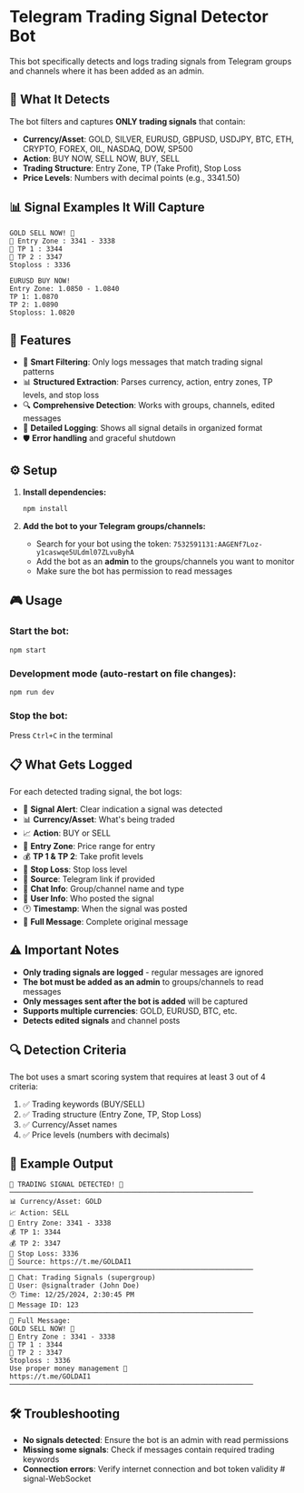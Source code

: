 # Telegram Trading Signal Detector Bot

This bot specifically detects and logs trading signals from Telegram groups and channels where it has been added as an admin.

## 🎯 **What It Detects**

The bot filters and captures **ONLY trading signals** that contain:
- **Currency/Asset**: GOLD, SILVER, EURUSD, GBPUSD, USDJPY, BTC, ETH, CRYPTO, FOREX, OIL, NASDAQ, DOW, SP500
- **Action**: BUY NOW, SELL NOW, BUY, SELL
- **Trading Structure**: Entry Zone, TP (Take Profit), Stop Loss
- **Price Levels**: Numbers with decimal points (e.g., 3341.50)

## 📊 **Signal Examples It Will Capture**

```
GOLD SELL NOW! 💎
🔸 Entry Zone : 3341 - 3338
🔹 TP 1 : 3344
🔹 TP 2 : 3347
Stoploss : 3336

EURUSD BUY NOW!
Entry Zone: 1.0850 - 1.0840
TP 1: 1.0870
TP 2: 1.0890
Stoploss: 1.0820
```

## 🚀 **Features**

- 🎯 **Smart Filtering**: Only logs messages that match trading signal patterns
- 📊 **Structured Extraction**: Parses currency, action, entry zones, TP levels, and stop loss
- 🔍 **Comprehensive Detection**: Works with groups, channels, edited messages
- 📝 **Detailed Logging**: Shows all signal details in organized format
- 🛡️ **Error handling** and graceful shutdown

## ⚙️ **Setup**

1. **Install dependencies:**
   ```bash
   npm install
   ```

2. **Add the bot to your Telegram groups/channels:**
   - Search for your bot using the token: `7532591131:AAGENf7Loz-y1caswqe5ULdml07ZLvuByhA`
   - Add the bot as an **admin** to the groups/channels you want to monitor
   - Make sure the bot has permission to read messages

## 🎮 **Usage**

### Start the bot:
```bash
npm start
```

### Development mode (auto-restart on file changes):
```bash
npm run dev
```

### Stop the bot:
Press `Ctrl+C` in the terminal

## 📋 **What Gets Logged**

For each detected trading signal, the bot logs:
- 🚨 **Signal Alert**: Clear indication a signal was detected
- 📊 **Currency/Asset**: What's being traded
- 📈 **Action**: BUY or SELL
- 🎯 **Entry Zone**: Price range for entry
- 💰 **TP 1 & TP 2**: Take profit levels
- 🛑 **Stop Loss**: Stop loss level
- 🔗 **Source**: Telegram link if provided
- 📨 **Chat Info**: Group/channel name and type
- 👤 **User Info**: Who posted the signal
- 🕐 **Timestamp**: When the signal was posted
- 📄 **Full Message**: Complete original message

## ⚠️ **Important Notes**

- **Only trading signals are logged** - regular messages are ignored
- **The bot must be added as an admin** to groups/channels to read messages
- **Only messages sent after the bot is added** will be captured
- **Supports multiple currencies**: GOLD, EURUSD, BTC, etc.
- **Detects edited signals** and channel posts

## 🔍 **Detection Criteria**

The bot uses a smart scoring system that requires at least 3 out of 4 criteria:
1. ✅ Trading keywords (BUY/SELL)
2. ✅ Trading structure (Entry Zone, TP, Stop Loss)
3. ✅ Currency/Asset names
4. ✅ Price levels (numbers with decimals)

## 📱 **Example Output**

```
🚨 TRADING SIGNAL DETECTED! 🚨
────────────────────────────────────────────────────────────
📊 Currency/Asset: GOLD
📈 Action: SELL
🎯 Entry Zone: 3341 - 3338
💰 TP 1: 3344
💰 TP 2: 3347
🛑 Stop Loss: 3336
🔗 Source: https://t.me/GOLDAI1
────────────────────────────────────────────────────────────
📨 Chat: Trading Signals (supergroup)
👤 User: @signaltrader (John Doe)
🕐 Time: 12/25/2024, 2:30:45 PM
📝 Message ID: 123
────────────────────────────────────────────────────────────
📄 Full Message:
GOLD SELL NOW! 💎
🔸 Entry Zone : 3341 - 3338
🔹 TP 1 : 3344
🔹 TP 2 : 3347
Stoploss : 3336
Use proper money management 💸
https://t.me/GOLDAI1
────────────────────────────────────────────────────────────
```

## 🛠️ **Troubleshooting**

- **No signals detected**: Ensure the bot is an admin with read permissions
- **Missing some signals**: Check if messages contain required trading keywords
- **Connection errors**: Verify internet connection and bot token validity
#   s i g n a l - W e b S o c k e t  
 